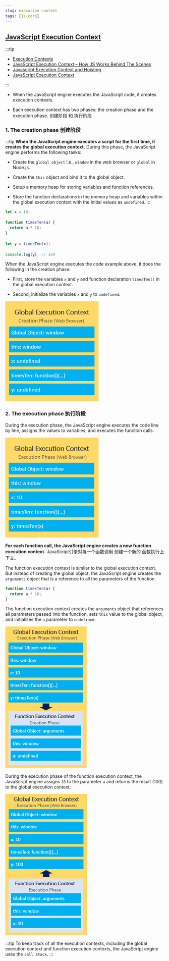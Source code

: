 ```yaml
---
slug: execution-context
tags: [js-core]
---
```


## [JavaScript Execution Context](https://www.javascripttutorial.net/javascript-execution-context/)
:::tip
- [Execution Contexts](https://tc39.es/ecma262/#sec-execution-contexts)
- [JavaScript Execution Context – How JS Works Behind The Scenes](https://www.freecodecamp.org/news/execution-context-how-javascript-works-behind-the-scenes/)
- [Javascript Execution Context and Hoisting](https://levelup.gitconnected.com/javascript-execution-context-and-hoisting-c2cc4993e37d)
- [JavaScript Execution Context](https://www.javascripttutorial.net/javascript-execution-context/)

:::

- When the JavaScript engine executes the JavaScript code, it creates execution contexts.

- Each execution context has two phases: the creation phase and the execution phase. 创建阶段 和 执行阶段

### 1. The creation phase 创建阶段
:::tip
**When the JavaScript engine executes a script for the first time, it creates the global execution context.** During this phase, the JavaScript engine performs the following tasks:
- Create the `global object` i.e., `window` in the web browser or `global` in Node.js.

- Create the `this` object and bind it to the global object.

- Setup a memory heap for storing variables and function references.

- Store the function declarations in the memory heap and variables within the global execution context with the initial values as `undefined`.
:::

```js
let x = 10;

function timesTen(a) {
  return a * 10;
}

let y = timesTen(x);

console.log(y); // 100
```
When the JavaScript engine executes the code example above, it does the following in the creation phase:
- First, store the variables `x` and `y` and function declaration `timesTen()` in the global execution context.

- Second, initialize the variables `x` and `y` to `undefined`.

![global execution context](../img/global-execution-context-in-creation-phase.png)

### 2. The execution phase 执行阶段
During the execution phase, the JavaScript engine executes the code line by line, assigns the values to variables, and executes the function calls.

![global execution context](../img/global-execution-context-in-execution-phase.png)

**For each function call, the JavaScript engine creates a new function execution context.** JavaScript引擎对每一个函数调用 创建一个新的 函数执行上下文。

The function execution context is similar to the global execution context. But instead of creating the global object, the JavaScript engine creates the `arguments` object that is a reference to all the parameters of the function.
```js
function timesTen(a) {
  return a * 10;
}
```
The function execution context creates the `arguments` object that references all parameters passed into the function, sets `this` value to the global object, and initializes the `a` parameter to `undefined`.

![function execution context](../img/function-execution-context-in-creation-phase.png)

During the execution phase of the function execution context, the JavaScript engine assigns `10` to the parameter `a` and returns the result (100) to the global execution context.

![function execution context](../img/function-execution-context-in-execution-phase.png)

:::tip
To keep track of all the execution contexts, including the global execution context and function execution contexts, the JavaScript engine uses the `call stack`.
:::